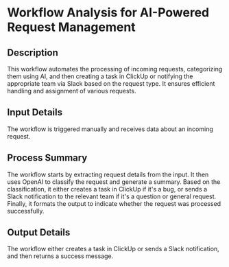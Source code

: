 # Workflow Analysis for AI-Powered Request Management

## Description
This workflow automates the processing of incoming requests, categorizing them using AI, and then creating a task in ClickUp or notifying the appropriate team via Slack based on the request type. It ensures efficient handling and assignment of various requests.

## Input Details
The workflow is triggered manually and receives data about an incoming request.

## Process Summary
The workflow starts by extracting request details from the input. It then uses OpenAI to classify the request and generate a summary. Based on the classification, it either creates a task in ClickUp if it's a bug, or sends a Slack notification to the relevant team if it's a question or general request. Finally, it formats the output to indicate whether the request was processed successfully.

## Output Details
The workflow either creates a task in ClickUp or sends a Slack notification, and then returns a success message.
